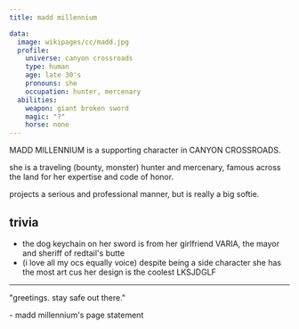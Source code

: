 ```yaml
---
title: madd millennium

data:
  image: wikipages/cc/madd.jpg
  profile:
    universe: canyon crossroads
    type: human
    age: late 30's
    pronouns: she
    occupation: hunter, mercenary
  abilities:
    weapon: giant broken sword
    magic: "?"
    horse: none
---
```


MADD MILLENNIUM is a supporting character in CANYON CROSSROADS.

she is a traveling (bounty, monster) hunter and mercenary, famous across the land for her expertise and code of honor.

projects a serious and professional manner, but is really a big softie.

## trivia

- the dog keychain on her sword is from her girlfriend VARIA, the mayor and sheriff of redtail's butte
- (i love all my ocs equally voice) despite being a side character she has the most art cus her design is the coolest LKSJDGLF

---

"greetings. stay safe out there."

\- madd millennium's page statement
